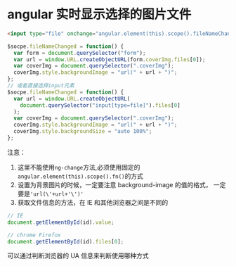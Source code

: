 # angular 实时显示选择的图片文件

```html
<input type="file" onchange="angular.element(this).scope().fileNameChanged()">
```

```js
$socpe.fileNameChanged = function() {
  var form = document.querySelector("form");
  var url = window.URL.createObjectURL(form.coverImg.files[0]);
  var coverImg = document.querySelector(".coverImg");
  coverImg.style.backgroundImage = "url(" + url + ")";
};
// 或者直接选择input元素
$socpe.fileNameChanged = function() {
  var url = window.URL.createObjectURL(
    document.querySelector("input[type=file]").files[0]
  );
  var coverImg = document.querySelector(".coverImg");
  coverImg.style.backgroundImage = "url(" + url + ")";
  coverImg.style.backgroundSize = "auto 100%";
};
```

注意：

1.  这里不能使用`ng-change`方法,必须使用固定的`angular.element(this).scope().fn()`的方式
2.  设置为背景图片的时候，一定要注意 background-image 的值的格式， 一定要是`'url(\'+url+'\')'`
3.  获取文件信息的方法，在 IE 和其他浏览器之间是不同的

```js
// IE
document.getElementById(id).value;

// chrome Firefox
document.getElementById(id).files[0];
```

可以通过判断浏览器的 UA 信息来判断使用哪种方式

